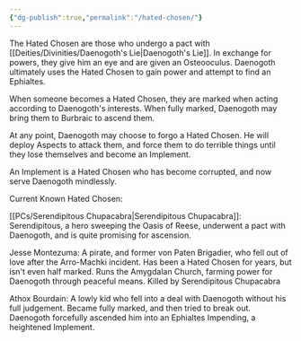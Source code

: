 ```yaml
---
{"dg-publish":true,"permalink":"/hated-chosen/"}
---
```


The Hated Chosen are those who undergo a pact with [[Deities/Divinities/Daenogoth's Lie\|Daenogoth's Lie]]. In exchange for powers, they give him an eye and are given an Osteooculus. Daenogoth ultimately uses the Hated Chosen to gain power and attempt to find an Ephialtes.

When someone becomes a Hated Chosen, they are marked when acting according to Daenogoth's interests. When fully marked, Daenogoth may bring them to Burbraic to ascend them.

At any point, Daenogoth may choose to forgo a Hated Chosen. He will deploy Aspects to attack them, and force them to do terrible things until they lose themselves and become an Implement.

An Implement is a Hated Chosen who has become corrupted, and now serve Daenogoth mindlessly.

Current Known Hated Chosen:

[[PCs/Serendipitous Chupacabra\|Serendipitous Chupacabra]]: Serendipitous, a hero sweeping the Oasis of Reese, underwent a pact with Daenogoth, and is quite promising for ascension. 

Jesse Montezuma: A pirate, and former von Paten Brigadier, who fell out of love after the Arro-Machki incident. Has been a Hated Chosen for years, but isn't even half marked. Runs the Amygdalan Church, farming power for Daenogoth through peaceful means. Killed by Serendipitous Chupacabra

Athox Bourdain: A lowly kid who fell into a deal with Daenogoth without his full judgement. Became fully marked, and then tried to break out. Daenogoth forcefully ascended him into an Ephialtes Impending, a heightened Implement.